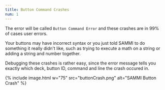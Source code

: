 ```yaml
---
title: Button Command Crashes   
num: 1
---
```


The error will be called `Button Command Error` and these crashes are in 99% of cases user errors.    

Your buttons may have incorrect syntax or you just told SAMMI to do something it really didn't like, such as trying to execute a math on a string or adding a string and number together.   

Debugging these crashes is rather easy, since the error message tells you exactly which deck, button ID, command and line the crash occured in. 

{% include image.html w="75" src="buttonCrash.png" alt="SAMMI Button Crash" %}